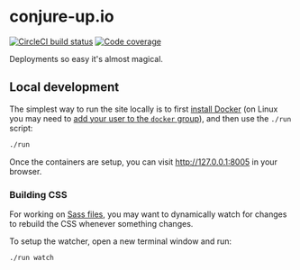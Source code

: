 # conjure-up.io
[![CircleCI build status](https://circleci.com/gh/canonical-web-and-design/conjure-up.io.svg?style=shield)](https://circleci.com/gh/canonical-web-and-design/conjure-up.io) [![Code coverage](https://codecov.io/gh/canonical-web-and-design/conjure-up.io/branch/master/graph/badge.svg)](https://codecov.io/gh/canonical-web-and-design/conjure-up.io)

Deployments so easy it's almost magical.

## Local development

The simplest way to run the site locally is to first [install Docker](https://docs.docker.com/engine/installation/) (on Linux you may need to [add your user to the `docker` group](https://docs.docker.com/engine/installation/linux/linux-postinstall/)), and then use the `./run` script:

``` bash
./run
```

Once the containers are setup, you can visit <http://127.0.0.1:8005> in your browser.

### Building CSS

For working on [Sass files](static/css), you may want to dynamically watch for changes to rebuild the CSS whenever something changes.

To setup the watcher, open a new terminal window and run:

``` bash
./run watch
```

